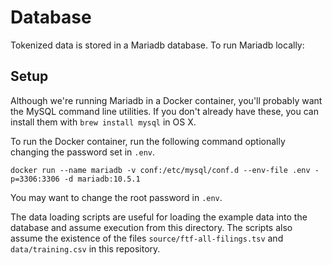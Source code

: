 # Database

Tokenized data is stored in a Mariadb database. To run Mariadb locally:

## Setup

Although we're running Mariadb in a Docker container, you'll probably want the MySQL command line utilities. If you don't already have these, you can install them with `brew install mysql` in OS X.

To run the Docker container, run the following command optionally changing the password set in `.env`.

```
docker run --name mariadb -v conf:/etc/mysql/conf.d --env-file .env -p=3306:3306 -d mariadb:10.5.1
```

You may want to change the root password in `.env`.

The data loading scripts are useful for loading the example data into the database and assume execution from this directory. The scripts also assume the existence of the files `source/ftf-all-filings.tsv` and `data/training.csv` in this repository.
